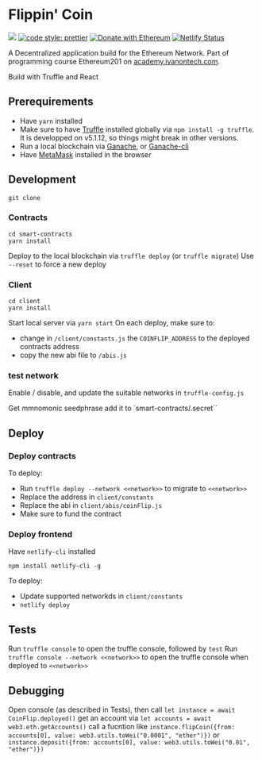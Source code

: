 # Flippin' Coin

[![](https://img.shields.io/badge/Ivan%20on%20Tech%20Academy-Ethereum%20201-blue)](https://academy.ivanontech.com/a/17936/3zF57WQv)
[![code style: prettier](https://img.shields.io/badge/code_style-prettier-ff69b4.svg)](https://github.com/prettier/prettier)
[![Donate with Ethereum](https://en.cryptobadges.io/badge/micro/0x7a4577D692e37b49987d488eFF2c18186A7f6b2A)](https://en.cryptobadges.io/donate/0x7a4577D692e37b49987d488eFF2c18186A7f6b2A)
[![Netlify Status](https://api.netlify.com/api/v1/badges/76d848df-b740-4850-a007-ad3e8d70e8ef/deploy-status)](https://app.netlify.com/sites/flippincoin/deploys)

A Decentralized application build for the Ethereum Network.
Part of programming course Ethereum201 on [academy.ivanontech.com](https://academy.ivanontech.com/a/17936/3zF57WQv).

Build with Truffle and React

## Prerequirements

- Have `yarn` installed
- Make sure to have [Truffle](https://www.trufflesuite.com/docs) installed globally via `npm install -g truffle`. It is developped on v5.1.12, so things might break in other versions.
- Run a local blockchain via [Ganache](https://www.trufflesuite.com/docs/ganache/overview), or [Ganache-cli](https://github.com/trufflesuite/ganache-cli)
- Have [MetaMask](https://metamask.io/) installed in the browser

## Development

```
git clone
```

### Contracts

```
cd smart-contracts
yarn install
```

Deploy to the local blockchain via `truffle deploy` (or `truffle migrate`)
Use `--reset` to force a new deploy

### Client

```
cd client
yarn install
```

Start local server via `yarn start`
On each deploy, make sure to:

- change in `/client/constants.js` the `COINFLIP_ADDRESS` to the deployed contracts address
- copy the new abi file to `/abis.js`

### test network

Enable / disable, and update the suitable networks in `truffle-config.js`

Get mmnomonic seedphrase add it to `smart-contracts/.secret``

## Deploy

### Deploy contracts

To deploy:

- Run `truffle deploy --network <<network>>` to migrate to `<<network>>`
- Replace the address in `client/constants`
- Replace the abi in `client/abis/coinFlip.js`
- Make sure to fund the contract

### Deploy frontend

Have `netlify-cli` installed

```
npm install netlify-cli -g
```

To deploy:

- Update supported networkds in `client/constants`
- `netlify deploy`

## Tests

Run `truffle console` to open the truffle console, followed by `test`
Run `truffle console --network <<network>>` to open the truffle console when deployed to `<<network>>`

## Debugging

Open console (as described in Tests), then call `let instance = await CoinFlip.deployed()`
get an account via `let accounts = await web3.eth.getAccounts()`
call a fucntion like `instance.flipCoin({from: accounts[0], value: web3.utils.toWei("0.0001", "ether")})`
or `instance.deposit({from: accounts[0], value: web3.utils.toWei("0.01", "ether")})`
